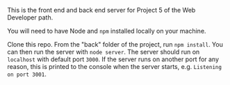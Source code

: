 <!-- # Kanap # -->

This is the front end and back end server for Project 5 of the Web Developer path.

<!-- ### Back end Prerequisites ### -->

You will need to have Node and `npm` installed locally on your machine.

<!-- ### Back end Installation ### -->

Clone this repo. From the "back" folder of the project, run `npm install`. You 
can then run the server with `node server`. 
The server should run on `localhost` with default port `3000`. If the
server runs on another port for any reason, this is printed to the
console when the server starts, e.g. `Listening on port 3001`.
